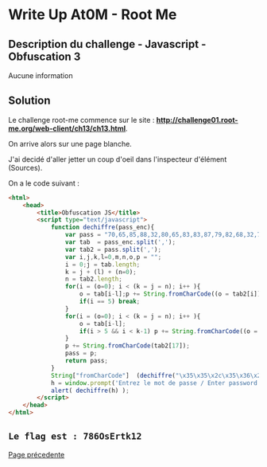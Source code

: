 # Write Up At0M - Root Me

## Description du challenge - Javascript - Obfuscation 3

Aucune information 

## Solution

Le challenge root-me commence sur le site : <b><u>http://challenge01.root-me.org/web-client/ch13/ch13.html</u></b>.

On arrive alors sur une page blanche.

J'ai decidé d'aller jetter un coup d'oeil dans l'inspecteur d'élément (Sources).

On a le code suivant :

```html
<html>
    <head>
        <title>Obfuscation JS</title>
        <script type="text/javascript">
            function dechiffre(pass_enc){
                var pass = "70,65,85,88,32,80,65,83,83,87,79,82,68,32,72,65,72,65";
                var tab  = pass_enc.split(',');
                var tab2 = pass.split(',');
                var i,j,k,l=0,m,n,o,p = "";
                i = 0;j = tab.length;
                k = j + (l) + (n=0);
                n = tab2.length;
                for(i = (o=0); i < (k = j = n); i++ ){
                    o = tab[i-l];p += String.fromCharCode((o = tab2[i]));
                    if(i == 5) break;
                }
                for(i = (o=0); i < (k = j = n); i++ ){
                    o = tab[i-l]; 
                    if(i > 5 && i < k-1) p += String.fromCharCode((o = tab2[i]));
                }
                p += String.fromCharCode(tab2[17]);
                pass = p;
                return pass;
            }   
            String["fromCharCode"]  (dechiffre("\x35\x35\x2c\x35\x36\x2c\x35\x34\x2c\x37\x39\x2c\x31\x31\x35\x2c\x36\x39\x2c\x31\x31\x34\x2c\x31\x31\x36\x2c\x31\x30\x37\x2c\x34\x39\x2c\x35\x30"));
            h = window.prompt('Entrez le mot de passe / Enter password');
            alert( dechiffre(h) );
        </script>
    </head>
</html>
```

`Le flag est : 786OsErtk12`
-------------
[Page précedente](https://marc-emmanuel9.github.io/Root%20Me/)